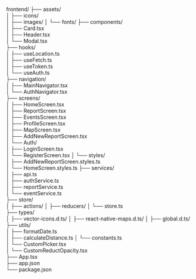 
frontend/
├── assets/                    
│   ├── icons/  
│   ├── images/
│   └── fonts/
├── components/             
│   ├── Card.tsx             
│   ├── Header.tsx            
│   └── Modal.tsx            
├── hooks/                  
│   ├── useLocation.ts        
│   ├── useFetch.ts            
│   ├── useToken.ts            
│   └── useAuth.ts             
├── navigation/                
│   ├── MainNavigator.tsx     
│   └── AuthNavigator.tsx      
├── screens/                   
│   ├── HomeScreen.tsx        
│   ├── ReportScreen.tsx       
│   ├── EventsScreen.tsx      
│   ├── ProfileScreen.tsx      
│   ├── MapScreen.tsx      
│   ├── AddNewReportScreen.tsx      
│   └── Auth/                  
│       ├── LoginScreen.tsx   
│       └── RegisterScreen.tsx 
│   └── styles/                  
│       ├── AddNewReportScreen.styles.ts   
│       └── HomeScreen.styles.ts 
├── services/                  
│   ├── api.ts                 
│   ├── authService.ts        
│   ├── reportService.ts       
│   └── eventService.ts        
├── store/                     
│   ├── actions/
│   ├── reducers/
│   └── store.ts       
├── types/                 
│   ├── vector-icons.d.ts/
│   ├── react-native-maps.d.ts/
│   ├── global.d.ts/
├── utils/                  
│   ├── formatDate.ts       
│   ├── calculateDistance.ts
│   └── constants.ts      
│   └── CustomPicker.tsx      
│   └── CustomReductOpacity.tsx      
├── App.tsx                 
├── app.json                 
└── package.json              


